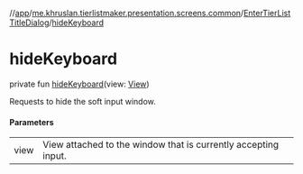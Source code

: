 //[app](../../../index.md)/[me.khruslan.tierlistmaker.presentation.screens.common](../index.md)/[EnterTierListTitleDialog](index.md)/[hideKeyboard](hide-keyboard.md)

# hideKeyboard

private fun [hideKeyboard](hide-keyboard.md)(view: [View](https://developer.android.com/reference/kotlin/android/view/View.html))

Requests to hide the soft input window.

#### Parameters

| | |
|---|---|
| view | View attached to the window that is currently accepting input. |
